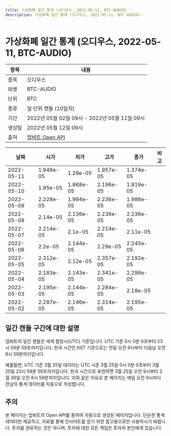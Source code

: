 ```yaml
---
title: 가상화폐 일간 통계 (오디우스, 2022-05-11, BTC-AUDIO)
description: 가상화폐 일간 통계 (오디우스, 2022-05-11, BTC-AUDIO)
---
```



가상화폐 일간 통계 (오디우스, 2022-05-11, BTC-AUDIO)
===

|항목|내용|
|--|--|
|종목|오디우스|
|마켓|BTC-AUDIO|
|단위|BTC|
|종류|일 단위 캔들 (10일치)|
|기간|2022년 05월 02일 09시 - 2022년 05월 11일 09시|
|생성일|2022년 05월 12일 09시|
|출처|[업비트 Open API](https://docs.upbit.com)|


|날짜|시가|저가|고가|종가|비고|
|--|--|--|--|--|--|
|2022-05-11|1.948e-05|1.29e-05|1.957e-05|1.374e-05|    |
|2022-05-10|1.95e-05|1.868e-05|2.196e-05|1.919e-05|    |
|2022-05-09|2.228e-05|1.984e-05|2.236e-05|1.986e-05|    |
|2022-05-08|2.14e-05|2.136e-05|2.236e-05|2.236e-05|    |
|2022-05-07|2.214e-05|2.1e-05|2.214e-05|2.11e-05|    |
|2022-05-06|2.2e-05|2.144e-05|2.29e-05|2.245e-05|    |
|2022-05-05|2.312e-05|2.12e-05|2.357e-05|2.192e-05|    |
|2022-05-04|2.183e-05|2.143e-05|2.341e-05|2.298e-05|    |
|2022-05-03|2.195e-05|2.144e-05|2.284e-05|2.18e-05|    |
|2022-05-02|2.287e-05|2.146e-05|2.314e-05|2.195e-05|    |


일간 캔들 구간에 대한 설명
---


업비트의 일간 캔들은 세계 협정시(UTC) 기준입니다. 
UTC 기준 0시 0분 0초부터 23시 59분 59초까지입니다. 
한국 시간인 KST 기준으로는 전일 오전 9시부터 다음날 오전 8시 59분까지입니다. 


예를들면, UTC 기준 3월 25일 데이터는 UTC 시준 3월 25일 0시 0분 0초부터 3월 25일 23시 59분 59초까지입니다. 
한국 시간으로 표현하면 3월 25일 오전 9시부터 3월 26일 오전 8시 59분까지입니다. 
이와 같은 이유로 본 페이지는 매일 오전 9시마다 전날의 통계 데이터를 자동으로 작성합니다. 


주의
---


본 페이지는 업비트의 Open API를 통하여 자동으로 생성된 페이지입니다. 
단순한 통계 데이터만 제공하고, 자료를 통해 인사이트를 얻기 위한 참고용으로만 사용하시기 바랍니다. 
투자를 권유하는 것은 아니며, 투자에 대한 모든 책임은 투자자 본인에게 있습니다. 
